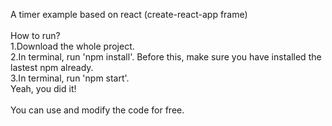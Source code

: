 A timer example based on react (create-react-app frame)<br /> 
<br /> 
How to run?<br /> 
1.Download the whole project.<br /> 
2.In terminal, run 'npm install'. Before this, make sure you have installed the lastest npm already.<br /> 
3.In terminal, run 'npm start'.<br /> 
Yeah, you did it!<br /> 
<br /> 
You can use and modify the code for free.<br /> 
